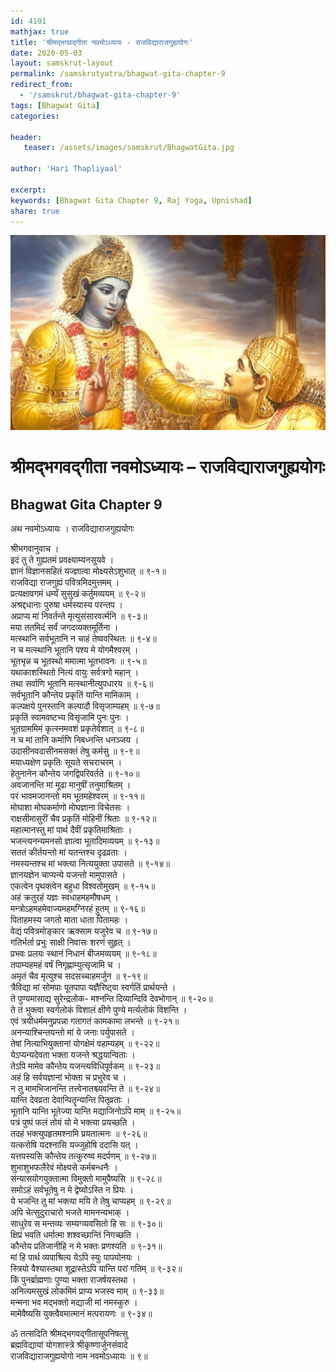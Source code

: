 ```yaml
---    
id: 4101    
mathjax: true    
title: 'श्रीमद्भगवद्गीता नवमोऽध्यायः - राजविद्याराजगुह्ययोगः'    
date: 2020-05-03    
layout: samskrut-layout 
permalink: /samskrutyatra/bhagwat-gita-chapter-9
redirect_from: 
  - '/samskrut/bhagwat-gita-chapter-9'
tags: [Bhagwat Gita]    
categories:    
    
header:    
   teaser: /assets/images/samskrut/BhagwatGita.jpg    
    
author: 'Hari Thapliyaal'    
    
excerpt:    
keywords: [Bhagwat Gita Chapter 9, Raj Yoga, Upnishad]       
share: true    
---    
```

    
![](/assets/images/samskrut/BhagwatGita.jpg)    
    
# श्रीमद्भगवद्गीता नवमोऽध्यायः – राजविद्याराजगुह्ययोगः    
## Bhagwat Gita Chapter 9    
    
अथ नवमोऽध्यायः ।    राजविद्याराजगुह्ययोगः    
    
श्रीभगवानुवाच ।    
इदं तु ते गुह्यतमं प्रवक्ष्याम्यनसूयवे ।    
ज्ञानं विज्ञानसहितं यज्ज्ञात्वा मोक्ष्यसेऽशुभात् ॥ ९-१॥    
राजविद्या राजगुह्यं पवित्रमिदमुत्तमम् ।    
प्रत्यक्षावगमं धर्म्यं सुसुखं कर्तुमव्ययम् ॥ ९-२॥    
अश्रद्दधानाः पुरुषा धर्मस्यास्य परन्तप ।    
अप्राप्य मां निवर्तन्ते मृत्युसंसारवर्त्मनि ॥ ९-३॥    
मया ततमिदं सर्वं जगदव्यक्तमूर्तिना ।    
मत्स्थानि सर्वभूतानि न चाहं तेष्ववस्थितः ॥ ९-४॥    
न च मत्स्थानि भूतानि पश्य मे योगमैश्वरम् ।    
भूतभृन्न च भूतस्थो ममात्मा भूतभावनः ॥ ९-५॥    
यथाकाशस्थितो नित्यं वायुः सर्वत्रगो महान् ।    
तथा सर्वाणि भूतानि मत्स्थानीत्युपधारय ॥ ९-६॥    
सर्वभूतानि कौन्तेय प्रकृतिं यान्ति मामिकाम् ।    
कल्पक्षये पुनस्तानि कल्पादौ विसृजाम्यहम् ॥ ९-७॥    
प्रकृतिं स्वामवष्टभ्य विसृजामि पुनः पुनः ।    
भूतग्राममिमं कृत्स्नमवशं प्रकृतेर्वशात् ॥ ९-८॥    
न च मां तानि कर्माणि निबध्नन्ति धनञ्जय ।    
उदासीनवदासीनमसक्तं तेषु कर्मसु ॥ ९-९॥    
मयाध्यक्षेण प्रकृतिः सूयते सचराचरम् ।    
हेतुनानेन कौन्तेय जगद्विपरिवर्तते ॥ ९-१०॥    
अवजानन्ति मां मूढा मानुषीं तनुमाश्रितम् ।    
परं भावमजानन्तो मम भूतमहेश्वरम् ॥ ९-११॥    
मोघाशा मोघकर्माणो मोघज्ञाना विचेतसः ।    
राक्षसीमासुरीं चैव प्रकृतिं मोहिनीं श्रिताः ॥ ९-१२॥    
महात्मानस्तु मां पार्थ दैवीं प्रकृतिमाश्रिताः ।    
भजन्त्यनन्यमनसो ज्ञात्वा भूतादिमव्ययम् ॥ ९-१३॥    
सततं कीर्तयन्तो मां यतन्तश्च दृढव्रताः ।    
नमस्यन्तश्च मां भक्त्या नित्ययुक्ता उपासते ॥ ९-१४॥    
ज्ञानयज्ञेन चाप्यन्ये यजन्तो मामुपासते ।    
एकत्वेन पृथक्त्वेन बहुधा विश्वतोमुखम् ॥ ९-१५॥    
अहं क्रतुरहं यज्ञः स्वधाहमहमौषधम् ।    
मन्त्रोऽहमहमेवाज्यमहमग्निरहं हुतम् ॥ ९-१६॥    
पिताहमस्य जगतो माता धाता पितामहः ।    
वेद्यं पवित्रमोङ्कार ऋक्साम यजुरेव च ॥ ९-१७॥    
गतिर्भर्ता प्रभुः साक्षी निवासः शरणं सुहृत् ।    
प्रभवः प्रलयः स्थानं निधानं बीजमव्ययम् ॥ ९-१८॥    
तपाम्यहमहं वर्षं निगृह्णाम्युत्सृजामि च ।    
अमृतं चैव मृत्युश्च सदसच्चाहमर्जुन ॥ ९-१९॥    
त्रैविद्या मां सोमपाः पूतपापा यज्ञैरिष्ट्वा स्वर्गतिं प्रार्थयन्ते ।    
ते पुण्यमासाद्य सुरेन्द्रलोक- मश्नन्ति दिव्यान्दिवि देवभोगान् ॥ ९-२०॥    
ते तं भुक्त्वा स्वर्गलोकं विशालं क्षीणे पुण्ये मर्त्यलोकं विशन्ति ।    
एवं त्रयीधर्ममनुप्रपन्ना गतागतं कामकामा लभन्ते ॥ ९-२१॥    
अनन्याश्चिन्तयन्तो मां ये जनाः पर्युपासते ।    
तेषां नित्याभियुक्तानां योगक्षेमं वहाम्यहम् ॥ ९-२२॥    
येऽप्यन्यदेवता भक्ता यजन्ते श्रद्धयान्विताः ।    
तेऽपि मामेव कौन्तेय यजन्त्यविधिपूर्वकम् ॥ ९-२३॥    
अहं हि सर्वयज्ञानां भोक्ता च प्रभुरेव च ।    
न तु मामभिजानन्ति तत्त्वेनातश्च्यवन्ति ते ॥ ९-२४॥    
यान्ति देवव्रता देवान्पितॄन्यान्ति पितृव्रताः ।    
भूतानि यान्ति भूतेज्या यान्ति मद्याजिनोऽपि माम् ॥ ९-२५॥    
पत्रं पुष्पं फलं तोयं यो मे भक्त्या प्रयच्छति ।    
तदहं भक्त्युपहृतमश्नामि प्रयतात्मनः ॥ ९-२६॥    
यत्करोषि यदश्नासि यज्जुहोषि ददासि यत् ।    
यत्तपस्यसि कौन्तेय तत्कुरुष्व मदर्पणम् ॥ ९-२७॥    
शुभाशुभफलैरेवं मोक्ष्यसे कर्मबन्धनैः ।    
संन्यासयोगयुक्तात्मा विमुक्तो मामुपैष्यसि ॥ ९-२८॥    
समोऽहं सर्वभूतेषु न मे द्वेष्योऽस्ति न प्रियः ।    
ये भजन्ति तु मां भक्त्या मयि ते तेषु चाप्यहम् ॥ ९-२९॥    
अपि चेत्सुदुराचारो भजते मामनन्यभाक् ।    
साधुरेव स मन्तव्यः सम्यग्व्यवसितो हि सः ॥ ९-३०॥    
क्षिप्रं भवति धर्मात्मा शश्वच्छान्तिं निगच्छति ।    
कौन्तेय प्रतिजानीहि न मे भक्तः प्रणश्यति ॥ ९-३१॥    
मां हि पार्थ व्यपाश्रित्य येऽपि स्युः पापयोनयः ।    
स्त्रियो वैश्यास्तथा शूद्रास्तेऽपि यान्ति परां गतिम् ॥ ९-३२॥    
किं पुनर्ब्राह्मणाः पुण्या भक्ता राजर्षयस्तथा ।    
अनित्यमसुखं लोकमिमं प्राप्य भजस्व माम् ॥ ९-३३॥    
मन्मना भव मद्भक्तो मद्याजी मां नमस्कुरु ।    
मामेवैष्यसि युक्त्वैवमात्मानं मत्परायणः ॥ ९-३४॥    
    
ॐ तत्सदिति श्रीमद्भगवद्गीतासूपनिषत्सु    
ब्रह्मविद्यायां योगशास्त्रे श्रीकृष्णार्जुनसंवादे    
राजविद्याराजगुह्ययोगो नाम नवमोऽध्यायः ॥ ९॥    
    

